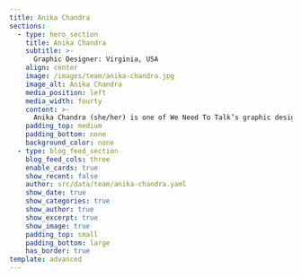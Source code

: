 ```yaml
---
title: Anika Chandra
sections:
  - type: hero_section
    title: Anika Chandra
    subtitle: >-
      Graphic Designer: Virginia, USA
    align: center
    image: /images/team/anika-chandra.jpg
    image_alt: Anika Chandra
    media_position: left
    media_width: fourty
    content: >-
      Anika Chandra (she/her) is one of We Need To Talk’s graphic designers. She is 15 years old and attends high school in Virginia. Anika is excited to take part in this newspaper and use it to spread awareness. She likes to play lacrosse and golf. Anika also enjoys reading (specifically classic literature), hanging out with friends and family, and skiing whenever possible.
    padding_top: medium
    padding_bottom: none
    background_color: none
  - type: blog_feed_section
    blog_feed_cols: three
    enable_cards: true
    show_recent: false
    author: src/data/team/anika-chandra.yaml
    show_date: true
    show_categories: true
    show_author: true
    show_excerpt: true
    show_image: true
    padding_top: small
    padding_bottom: large
    has_border: true
template: advanced
---
```

